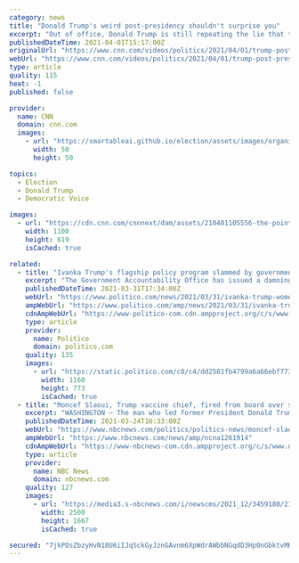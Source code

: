 ```yaml
---
category: news
title: "Donald Trump's weird post-presidency shouldn't surprise you"
excerpt: "Out of office, Donald Trump is still repeating the lie that the 2020 election was stolen from him and attacking everyone from fellow Republicans to Dr. Anthony Fauci. In this latest episode of The Point,"
publishedDateTime: 2021-04-01T15:17:00Z
originalUrl: "https://www.cnn.com/videos/politics/2021/04/01/trump-post-presidency-tmz-video-cillizza-the-point.cnn"
webUrl: "https://www.cnn.com/videos/politics/2021/04/01/trump-post-presidency-tmz-video-cillizza-the-point.cnn"
type: article
quality: 115
heat: -1
published: false

provider:
  name: CNN
  domain: cnn.com
  images:
    - url: "https://smartableai.github.io/election/assets/images/organizations/cnn.com-50x50.jpg"
      width: 50
      height: 50

topics:
  - Election
  - Donald Trump
  - Democratic Voice

images:
  - url: "https://cdn.cnn.com/cnnnext/dam/assets/210401105556-the-point-trump-post-presidency-super-tease.jpg"
    width: 1100
    height: 619
    isCached: true

related:
  - title: "Ivanka Trump's flagship policy program slammed by government auditors"
    excerpt: "The Government Accountability Office has issued a damning report about Ivanka Trump’s pet project during her time as an adviser to her father, President Donald Trump. As Ivanka Trump traveled the world talking up the Women’s Global Development and ..."
    publishedDateTime: 2021-03-31T17:34:00Z
    webUrl: "https://www.politico.com/news/2021/03/31/ivanka-trump-womens-initiative-gao-478710"
    ampWebUrl: "https://www.politico.com/amp/news/2021/03/31/ivanka-trump-womens-initiative-gao-478710"
    cdnAmpWebUrl: "https://www-politico-com.cdn.ampproject.org/c/s/www.politico.com/amp/news/2021/03/31/ivanka-trump-womens-initiative-gao-478710"
    type: article
    provider:
      name: Politico
      domain: politico.com
    quality: 135
    images:
      - url: "https://static.politico.com/c8/c4/dd2581fb4799a6a66ebf77333c62/20210331-ivanka-trump-ap-773.jpg"
        width: 1160
        height: 773
        isCached: true
  - title: "Moncef Slaoui, Trump vaccine chief, fired from board over sexual harassment allegations"
    excerpt: "WASHINGTON — The man who led former President Donald Trump’s effort to produce Covid-19 vaccines, Moncef Slaoui, has been fired from a bioelectronics company’s board of directors over sexual harassment allegations. Slaoui, who was in charge of Trump ..."
    publishedDateTime: 2021-03-24T16:33:00Z
    webUrl: "https://www.nbcnews.com/politics/politics-news/moncef-slaoui-ex-trump-vaccine-chief-fired-board-over-sexual-n1261914"
    ampWebUrl: "https://www.nbcnews.com/news/amp/ncna1261914"
    cdnAmpWebUrl: "https://www-nbcnews-com.cdn.ampproject.org/c/s/www.nbcnews.com/news/amp/ncna1261914"
    type: article
    provider:
      name: NBC News
      domain: nbcnews.com
    quality: 127
    images:
      - url: "https://media3.s-nbcnews.com/i/newscms/2021_12/3459180/210324-moncef-slaoui-jm-0934_dda6551a87edc9aa2311df3b313f08ce.jpg"
        width: 2500
        height: 1667
        isCached: true

secured: "7jkPOsZbzyHvN18U6iIJqSckGyJznGAvnm6XpWdrAWbbNGqdD3Hp0nGbktvMKdNe5odGuAsByyVzpgmooTkQUY879syGLy98zATa2cRk+qUuPEbyKUndE631Bmh0Y3XdvEXFLZgYBj0TJgvJz68fmMbd6t2k9KCMaPvDHVJHLVxMDITKVVcgdDzgTlzCPRLR+5kZBAfwm0noOfFjUsbqe+BIQyisNK7BUAlEh5GBr9iB+/qRxhuyHaxICnk0rs3EnXvZnqPV5lmaQh28UkOlFGSBYBnDrHV8Aw2KpMMbAEizcyOrHIvBxR0qIaLwE8c6/L8H17jQ4eYQhjDOMfEqgeWZLds7EWu7yhOeimGEvqA=;zYyySYt2qlEf/L4S04aMYQ=="
---
```



